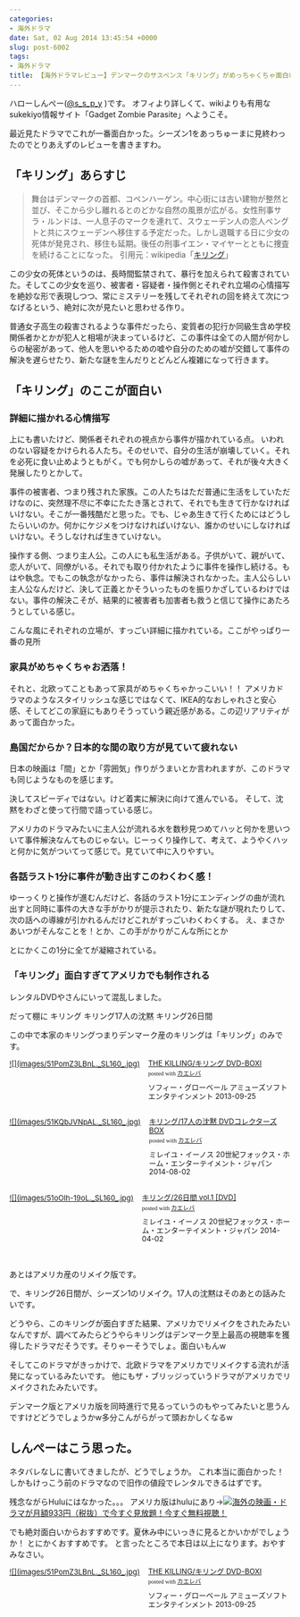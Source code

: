 ```yaml
---
categories:
- 海外ドラマ
date: Sat, 02 Aug 2014 13:45:54 +0000
slug: post-6002
tags:
- 海外ドラマ
title: 【海外ドラマレビュー】デンマークのサスペンス「キリング」がめっちゃくちゃ面白い件
---
```


ハローしんぺー(<a href="https://twitter.com/s_s_p_y" target="_blank">@s_s_p_y</a> )です。
オフィより詳しくて、wikiよりも有用なsukekiyo情報サイト「Gadget Zombie Parasite」へようこそ。

<!--more-->


最近見たドラマでこれが一番面白かった。シーズン1をあっちゅーまに見終わったのでとりあえずのレビューを書きますわ。

<h2>「キリング」あらすじ</h2>

<blockquote>
舞台はデンマークの首都、コペンハーゲン。中心街には古い建物が整然と並び、そこから少し離れるとのどかな自然の風景が広がる。女性刑事サラ・ルンドは、一人息子のマークを連れて、スウェーデン人の恋人ベングトと共にスウェーデンへ移住する予定だった。しかし退職する日に少女の死体が発見され、移住も延期。後任の刑事イエン・マイヤーとともに捜査を続けることになった。
引用元：wikipedia「<a href="http://ja.wikipedia.org/wiki/THE_KILLING/キリング">キリング</a>」
</blockquote>

この少女の死体というのは、長時間監禁されて、暴行を加えられて殺害されていた。そしてこの少女を巡り、被害者・容疑者・操作側とそれぞれ立場の心情描写を絶妙な形で表現しつつ、常にミステリーを残してそれぞれの回を終えて次につなげるという、絶対に次が見たいと思わせる作り。

普通女子高生の殺害されるような事件だったら、変質者の犯行か同級生含め学校関係者かとかが犯人と相場が決まっているけど、この事件は全ての人間が何かしらの秘密があって、他人を思いやるための嘘や自分のための嘘が交錯して事件の解決を遅らせたり、新たな謎を生んだりとどんどん複雑になって行きます。

<h2>「キリング」のここが面白い</h2>

<h3>詳細に描かれる心情描写</h3>
上にも書いたけど、関係者それぞれの視点から事件が描かれている点。
いわれのない容疑をかけられる人たち。そのせいで、自分の生活が崩壊していく。それを必死に食い止めようともがく。でも何かしらの嘘があって、それが後々大きく発展したりとかして。

事件の被害者、つまり残された家族。この人たちはただ普通に生活をしていただけなのに、突然理不尽に不幸にたたき落とされて、それでも生きて行かなければいけない。そこが一番残酷だと思った。でも、じゃあ生きて行くためにはどうしたらいいのか。何かにケジメをつけなければいけない、誰かのせいにしなければいけない。そうしなければ生きていけない。

操作する側、つまり主人公。この人にも私生活がある。子供がいて、親がいて、恋人がいて、同僚がいる。それでも取り付かれたように事件を操作し続ける。もはや執念。でもこの執念がなかったら、事件は解決されなかった。主人公らしい主人公なんだけど、決して正義とかそういったものを振りかざしているわけではない。事件の解決こそが、結果的に被害者も加害者も救うと信じて操作にあたろうとしている感じ。

こんな風にそれぞれの立場が、すっごい詳細に描かれている。ここがやっぱり一番の見所

<h3>家具がめちゃくちゃお洒落！</h3>
それと、北欧ってこともあって家具がめちゃくちゃかっこいい！！
アメリカドラマのようなスタイリッシュな感じではなくて、IKEA的なおしゃれさと安心感、そしてどこの家庭にもありそうっていう親近感がある。この辺リアリティがあって面白かった。

<h3>島国だからか？日本的な間の取り方が見ていて疲れない</h3>

日本の映画は「間」とか「雰囲気」作りがうまいとか言われますが、このドラマも同じようなものを感じます。

決してスピーディではない。けど着実に解決に向けて進んでいる。
そして、沈黙をわざと使って行間で語っている感じ。

アメリカのドラマみたいに主人公が流れる水を数秒見つめてハッと何かを思いついて事件解決なんてものじゃない。じーっくり操作して、考えて、ようやくハッと何かに気がついてって感じで。見ていて中に入りやすい。

<h3>各話ラスト1分に事件が動き出すこのわくわく感！</h3>

ゆーっくりと操作が進むんだけど、各話のラスト1分にエンディングの曲が流れ出すと同時に事件の大きな手がかりが提示されたり、新たな謎が現れたりして、次の話への導線が引かれるんだけどこれがすっごいわくわくする。
え、まさかあいつがそんなことを！とか、この手がかりがこんな所にとか

とにかくこの1分に全てが凝縮されている。

<h3>「キリング」面白すぎてアメリカでも制作される</h3>

レンタルDVDやさんにいって混乱しました。

だって棚に
キリング
キリング17人の沈黙
キリング26日間

この中で本家のキリングつまりデンマーク産のキリングは「キリング」のみです。

<div class="kaerebalink-box" style="text-align:left;padding-bottom:20px;font-size:small;/zoom: 1;overflow: hidden;"><div class="kaerebalink-image" style="float:left;margin:0 15px 10px 0;"><a href="http://www.amazon.co.jp/exec/obidos/ASIN/B00DUK5OEO/warawareotoko-22/ref=nosim/" rel="nofollow" target="_blank">![](images/51PomZ3LBnL._SL160_.jpg)</a></div><div class="kaerebalink-info" style="line-height:120%;/zoom: 1;overflow: hidden;"><div class="kaerebalink-name" style="margin-bottom:10px;line-height:120%"><a href="http://www.amazon.co.jp/exec/obidos/ASIN/B00DUK5OEO/warawareotoko-22/ref=nosim/" rel="nofollow" target="_blank">THE KILLING/キリング DVD-BOXI</a><div class="kaerebalink-powered-date" style="font-size:8pt;margin-top:5px;font-family:verdana;line-height:120%">posted with <a href="http://kaereba.com" rel="nofollow" target="_blank">カエレバ</a></div></div><div class="kaerebalink-detail" style="margin-bottom:5px;">ソフィー・グローベール アミューズソフトエンタテインメント 2013-09-25    </div><div class="kaerebalink-link1" style="margin-top:10px;"></div></div><div class="booklink-footer" style="clear: left"></div></div>

<div class="kaerebalink-box" style="text-align:left;padding-bottom:20px;font-size:small;/zoom: 1;overflow: hidden;"><div class="kaerebalink-image" style="float:left;margin:0 15px 10px 0;"><a href="http://www.amazon.co.jp/exec/obidos/ASIN/B00KD3G7Y2/warawareotoko-22/ref=nosim/" rel="nofollow" target="_blank">![](images/51KQbJVNpAL._SL160_.jpg)</a></div><div class="kaerebalink-info" style="line-height:120%;/zoom: 1;overflow: hidden;"><div class="kaerebalink-name" style="margin-bottom:10px;line-height:120%"><a href="http://www.amazon.co.jp/exec/obidos/ASIN/B00KD3G7Y2/warawareotoko-22/ref=nosim/" rel="nofollow" target="_blank">キリング/17人の沈黙 DVDコレクターズBOX</a><div class="kaerebalink-powered-date" style="font-size:8pt;margin-top:5px;font-family:verdana;line-height:120%">posted with <a href="http://kaereba.com" rel="nofollow" target="_blank">カエレバ</a></div></div><div class="kaerebalink-detail" style="margin-bottom:5px;">ミレイユ・イーノス 20世紀フォックス・ホーム・エンターテイメント・ジャパン 2014-08-02    </div><div class="kaerebalink-link1" style="margin-top:10px;"></div></div><div class="booklink-footer" style="clear: left"></div></div>

<div class="kaerebalink-box" style="text-align:left;padding-bottom:20px;font-size:small;/zoom: 1;overflow: hidden;"><div class="kaerebalink-image" style="float:left;margin:0 15px 10px 0;"><a href="http://www.amazon.co.jp/exec/obidos/ASIN/B00A6N8WKG/warawareotoko-22/ref=nosim/" rel="nofollow" target="_blank">![](images/51oOIh-19oL._SL160_.jpg)</a></div><div class="kaerebalink-info" style="line-height:120%;/zoom: 1;overflow: hidden;"><div class="kaerebalink-name" style="margin-bottom:10px;line-height:120%"><a href="http://www.amazon.co.jp/exec/obidos/ASIN/B00A6N8WKG/warawareotoko-22/ref=nosim/" rel="nofollow" target="_blank">キリング/26日間 vol.1 [DVD]</a><div class="kaerebalink-powered-date" style="font-size:8pt;margin-top:5px;font-family:verdana;line-height:120%">posted with <a href="http://kaereba.com" rel="nofollow" target="_blank">カエレバ</a></div></div><div class="kaerebalink-detail" style="margin-bottom:5px;">ミレイユ・イーノス 20世紀フォックス・ホーム・エンターテイメント・ジャパン 2014-04-02    </div><div class="kaerebalink-link1" style="margin-top:10px;"></div></div><div class="booklink-footer" style="clear: left"></div></div>

あとはアメリカ産のリメイク版です。

で、キリング26日間が、シーズン1のリメイク。17人の沈黙はそのあとの話みたいです。

どうやら、このキリングが面白すぎた結果、アメリカでリメイクをされたみたいなんですが、調べてみたらどうやらキリングはデンマーク至上最高の視聴率を獲得したドラマだそうです。そりゃーそうでしょ。面白いもんw

そしてこのドラマがきっかけで、北欧ドラマをアメリカでリメイクする流れが活発になっているみたいです。
他にもザ・ブリッジっていうドラマがアメリカでリメイクされたみたいです。

デンマーク版とアメリカ版を同時進行で見るっていうのもやってみたいと思うんですけどどうでしょうかw多分こんがらがって頭おかしくなるw

<h2>しんぺーはこう思った。</h2>
ネタバレなしに書いてきましたが、どうでしょうか。
これ本当に面白かった！しかもけっこう前のドラマなので旧作の値段でレンタルできるはずです。

残念ながらHuluにはなかった。。。
アメリカ版はhuluにあり→<a href="http://ck.jp.ap.valuecommerce.com/servlet/referral?sid=3041033&pid=883551022" target="_blank" >![](images/gifbanner?sid=3041033&pid=883551022)海外の映画・ドラマが月額933円（税抜）で今すぐ見放題！今すぐ無料視聴！</a>

でも絶対面白いからおすすめです。夏休み中にいっきに見るとかいかがでしょうか！
とにかくおすすめです。
と言ったところで本日は以上になります。おやすみなさい。


<div class="kaerebalink-box" style="text-align:left;padding-bottom:20px;font-size:small;/zoom: 1;overflow: hidden;"><div class="kaerebalink-image" style="float:left;margin:0 15px 10px 0;"><a href="http://www.amazon.co.jp/exec/obidos/ASIN/B00DUK5OEO/warawareotoko-22/ref=nosim/" rel="nofollow" target="_blank">![](images/51PomZ3LBnL._SL160_.jpg)</a></div><div class="kaerebalink-info" style="line-height:120%;/zoom: 1;overflow: hidden;"><div class="kaerebalink-name" style="margin-bottom:10px;line-height:120%"><a href="http://www.amazon.co.jp/exec/obidos/ASIN/B00DUK5OEO/warawareotoko-22/ref=nosim/" rel="nofollow" target="_blank">THE KILLING/キリング DVD-BOXI</a><div class="kaerebalink-powered-date" style="font-size:8pt;margin-top:5px;font-family:verdana;line-height:120%">posted with <a href="http://kaereba.com" rel="nofollow" target="_blank">カエレバ</a></div></div><div class="kaerebalink-detail" style="margin-bottom:5px;">ソフィー・グローベール アミューズソフトエンタテインメント 2013-09-25    </div><div class="kaerebalink-link1" style="margin-top:10px;"></div></div><div class="booklink-footer" style="clear: left"></div></div>